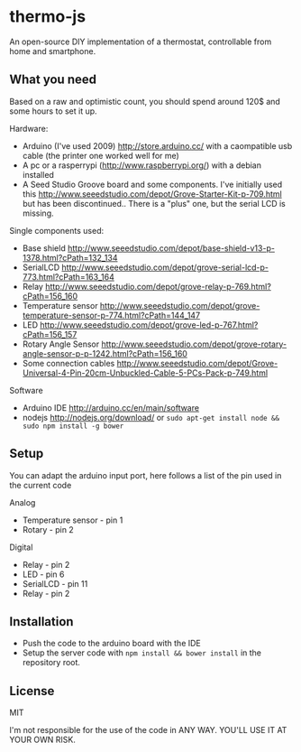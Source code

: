 thermo-js 
===

An open-source DIY implementation of a thermostat, controllable from home and smartphone.


What you need
---

Based on a raw and optimistic count, you should spend around 120$ and some hours to set it up.

Hardware:

* Arduino (I've used 2009) http://store.arduino.cc/ with a caompatible usb cable (the printer one worked well for me)
* A pc or a rasperrypi (http://www.raspberrypi.org/) with a debian installed
* A Seed Studio Groove board and some components. 
I've initially used this http://www.seeedstudio.com/depot/Grove-Starter-Kit-p-709.html but has been discontinued.. There is a "plus" one, but the serial LCD is missing.
 
Single components used:

* Base shield http://www.seeedstudio.com/depot/base-shield-v13-p-1378.html?cPath=132_134
* SerialLCD http://www.seeedstudio.com/depot/grove-serial-lcd-p-773.html?cPath=163_164
* Relay http://www.seeedstudio.com/depot/grove-relay-p-769.html?cPath=156_160
* Temperature sensor http://www.seeedstudio.com/depot/grove-temperature-sensor-p-774.html?cPath=144_147
* LED http://www.seeedstudio.com/depot/grove-led-p-767.html?cPath=156_157
* Rotary Angle Sensor http://www.seeedstudio.com/depot/grove-rotary-angle-sensor-p-p-1242.html?cPath=156_160
* Some connection cables http://www.seeedstudio.com/depot/Grove-Universal-4-Pin-20cm-Unbuckled-Cable-5-PCs-Pack-p-749.html

Software

* Arduino IDE http://arduino.cc/en/main/software
* nodejs http://nodejs.org/download/ or `sudo apt-get install node && sudo npm install -g bower`


Setup
---

You can adapt the arduino input port, here follows a list of the pin used in the current code

Analog

* Temperature sensor - pin 1
* Rotary - pin 2

Digital

* Relay - pin 2
* LED - pin 6
* SerialLCD - pin 11
* Relay - pin 2


Installation
---

* Push the code to the arduino board with the IDE
* Setup the server code with `npm install && bower install` in the repository root. 


License
---
MIT

I'm not responsible for the use of the code in ANY WAY. YOU'LL USE IT AT YOUR OWN RISK.

